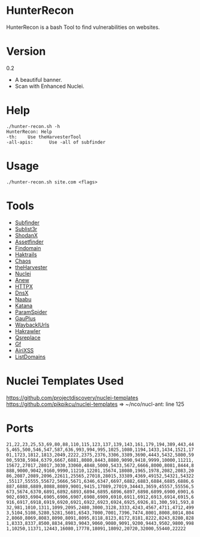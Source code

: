# HunterRecon
HunterRecon is a bash Tool to find vulnerabilities on websites.

# Version
0.2
- A beautiful banner.
- Scan with Enhanced Nuclei.

# Help
```
./hunter-recon.sh -h
HunterRecon: Help
-th:    Use theHarvesterTool
-all-apis:      Use -all of subfinder
```

# Usage
```
./hunter-recon.sh site.com <flags>
```

# Tools
- [Subfinder](https://github.com/projectdiscovery/subfinder)
- [Sublist3r](https://github.com/aboul3la/Sublist3r)
- [ShodanX](https://github.com/RevoltSecurities/ShodanX)
- [Assetfinder](https://github.com/tomnomnom/assetfinder)
- [Findomain](https://github.com/Findomain/Findomain)
- [Haktrails](https://github.com/hakluke/haktrails)
- [Chaos](https://github.com/projectdiscovery/chaos-client)
- [theHarvester](https://github.com/laramies/theHarvester)
- [Nuclei](https://github.com/projectdiscovery/nuclei)
- [Anew](https://github.com/tomnomnom/anew)
- [HTTPX](https://github.com/projectdiscovery/httpx)
- [DnsX](https://github.com/projectdiscovery/dnsx)
- [Naabu](https://github.com/projectdiscovery/naabu)
- [Katana](https://github.com/projectdiscovery/katana)
- [ParamSpider](https://github.com/devanshbatham/ParamSpider)
- [GauPlus](https://github.com/bp0lr/gauplus)
- [WaybacklUrls](https://github.com/tomnomnom/waybackurls)
- [Hakrawler](https://github.com/hakluke/hakrawler)
- [Qsreplace](https://github.com/tomnomnom/qsreplace)
- [Gf](https://github.com/tomnomnom/gf)
- [AiriXSS](https://github.com/ferreiraklet/airixss)
- [ListDomains](https://github.com/yHunterDep/listdomains/)

# Nuclei Templates Used
https://github.com/projectdiscovery/nuclei-templates<br>
https://github.com/pikpikcu/nuclei-templates => ~/nco/nucl-ant: line 125

# Ports
`21,22,23,25,53,69,80,88,110,115,123,137,139,143,161,179,194,389,443,445,465,500,546,547,587,636,993,994,995,1025,1080,1194,1433,1434,1521,1701,1723,1812,1813,2049,2222,2375,2376,3306,3389,3690,4443,5432,5800,5900,5938,5984,6379,6667,6881,8080,8443,8880,9090,9418,9999,10000,11211,15672,27017,28017,3030,33060,4848,5000,5433,5672,6666,8000,8081,8444,8888,9000,9042,9160,9990,11210,12201,15674,18080,1965,1978,2082,2083,2086,2087,2089,2096,22611,25565,27018,28015,33389,4369,49152,54321,54322,55117,55555,55672,5666,5671,6346,6347,6697,6882,6883,6884,6885,6886,6887,6888,6889,8088,8089,9001,9415,17089,27019,34443,3659,45557,55556,5673,5674,6370,6891,6892,6893,6894,6895,6896,6897,6898,6899,6900,6901,6902,6903,6904,6905,6906,6907,6908,6909,6910,6911,6912,6913,6914,6915,6916,6917,6918,6919,6920,6921,6922,6923,6924,6925,6926,81,300,591,593,832,981,1010,1311,1099,2095,2480,3000,3128,3333,4243,4567,4711,4712,4993,5104,5108,5280,5281,5601,6543,7000,7001,7396,7474,8001,8008,8014,8042,8060,8069,8083,8090,8091,8095,8118,8123,8172,8181,8222,8243,8280,8281,8333,8337,8500,8834,8983,9043,9060,9080,9091,9200,9443,9502,9800,9981,10250,11371,12443,16080,17778,18091,18092,20720,32000,55440,22222`

